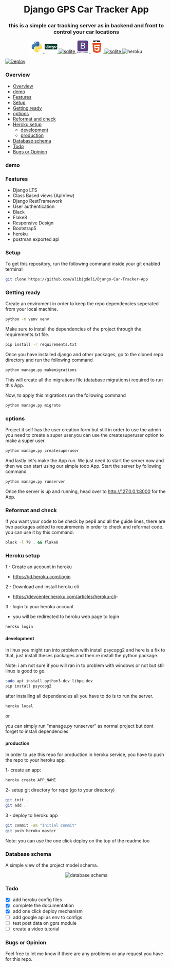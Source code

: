 <h1 align="center">Django GPS Car Tracker App</h1>
<h3 align="center">this is a simple car tracking server as in backend and front to control your car locations </h3>
<p align="center">
<a href="https://www.python.org" target="_blank"> <img src="https://raw.githubusercontent.com/devicons/devicon/master/icons/python/python-original.svg" alt="python" width="40" height="40"/> </a>
<a href="https://www.djangoproject.com/" target="_blank"> <img src="https://raw.githubusercontent.com/devicons/devicon/master/icons/django/django-original.svg" alt="django" width="40" height="40"/> </a>
<a href="https://www.django-rest-framework.org/" target="_blank"> <img src="https://www.django-rest-framework.org/img/logo.png" alt="sqlite" width="90" height="40"/> </a>
<a href="https://getbootstrap.com" target="_blank"> <img src="https://raw.githubusercontent.com/devicons/devicon/master/icons/bootstrap/bootstrap-plain-wordmark.svg" alt="bootstrap" width="40" height="40"/> </a>
<a href="https://www.w3.org/html/" target="_blank"> <img src="https://raw.githubusercontent.com/devicons/devicon/master/icons/html5/html5-original-wordmark.svg" alt="html5" width="40" height="40"/> </a> <a href="https://developer.mozilla.org/en-US/docs/Web/JavaScript" target="_blank">
</a>
<a href="https://www.sqlite.org/" target="_blank"> <img src="https://www.vectorlogo.zone/logos/sqlite/sqlite-icon.svg" alt="sqlite" width="40" height="40"/> </a>
<img src="https://www.vectorlogo.zone/logos/heroku/heroku-icon.svg" alt="heroku" width="40" height="40"/>
</p>

[![Deploy](https://www.herokucdn.com/deploy/button.svg)](https://heroku.com/deploy)

### Overview
- [Overview](#overview)
- [demo](#demo)
- [Features](#features)
- [Setup](#setup)
- [Getting ready](#getting-ready)
- [options](#options)
- [Reformat and check](#reformat-and-check)
- [Heroku setup](#heroku-setup)
  - [development](#development)
  - [production](#production)
- [Database schema](#database-schema)
- [Todo](#todo)
- [Bugs or Opinion](#bugs-or-opinion)


### demo


### Features
- Django LTS
- Class Based views (ApiView)
- Django RestFramework
- User authentication
- Black
- Flake8
- Responsive Design
- Bootstrap5
- heroku
- postman exported api



### Setup
To get this repository, run the following command inside your git enabled terminal
```bash
git clone https://github.com/alibigdeli/Django-Car-Tracker-App
```

### Getting ready
Create an enviroment in order to keep the repo dependencies seperated from your local machine.
```bash
python -m venv venv
```

Make sure to install the dependencies of the project through the requirements.txt file.
```bash
pip install -r requirements.txt
```

Once you have installed django and other packages, go to the cloned repo directory and run the following command

```bash
python manage.py makemigrations
```

This will create all the migrations file (database migrations) required to run this App.

Now, to apply this migrations run the following command
```bash
python manage.py migrate
```

### options
Project it self has the user creation form but still in order to use the admin you need to create a super user.you can use the createsuperuser option to make a super user.
```bash
python manage.py createsuperuser
```

And lastly let's make the App run. We just need to start the server now and then we can start using our simple todo App. Start the server by following command

```bash
python manage.py runserver
```

Once the server is up and running, head over to http://127.0.0.1:8000 for the App.

### Reformat and check
If you want your code to be check by pep8 and all the guide lines, there are two packages added to requirements in order to check and reformat code.
you can use it by this command:
```bash
black -l 79 . && flake8
```

### Heroku setup
1 - Create an account in heroku
- <a>https://id.heroku.com/login</a>

2 - Download and install heroku cli
- <a>https://devcenter.heroku.com/articles/heroku-cli</a>- 

3 - login to your heroku account
- you will be redirected to heroku web page to login
```bash 
heroku login
```


#### development

in linux you might run into problem with install psycopg2 and here is a fix to that, just install theses packages and then re install the python package.

Note: i am not sure if you will ran in to problem with windows or not but still linux is good to go.

```bash
sudo apt install python3-dev libpq-dev
pip install psycopg2
```
after installing all dependencies all you have to do is to run the server.
```bash
heroku local
```

or

you can simply run "manage.py runserver" as normal project but dont forget to install dependencies.
#### production
In order to use this repo for production in heroku service, you have to push the repo to your heroku app.

1- create an app:
```bash
heroku create APP_NAME
```
2- setup git directory for repo (go to your directory)
```bash
git init .
git add .
```
3 - deploy to heroku app
```bash
git commit -am "Initial commit"
git push heroku master
```

Note: you can use the one click deploy on the top of the readme too
### Database schema
A simple view of the project model schema.
<p align="center">
<img src="" alt="database schema" width="300"/>
</p>

### Todo
- [x] add heroku config files
- [x] complete the documentation
- [x] add one click deploy mechanism
- [ ] add google api as env to configs
- [ ] test post data on gprs module
- [ ] create a video tutorial

### Bugs or Opinion
Feel free to let me know if there are any problems or any request you have for this repo.
